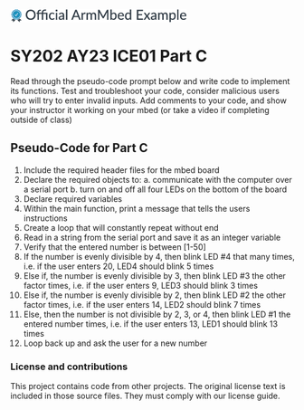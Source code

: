 ![](./resources/official_armmbed_example_badge.png)
# SY202 AY23 ICE01 Part C

Read through the pseudo-code prompt below and write code to implement its functions.
  Test and troubleshoot your code, consider malicious users who will try to enter invalid inputs.
  Add comments to your code, and show your instructor it working on your mbed (or take a video if completing outside of class)

## Pseudo-Code for Part C
1. Include the required header files for the mbed board
2. Declare the required objects to:
     a. communicate with the computer over a serial port
     b. turn on and off all four LEDs on the bottom of the board
3. Declare required variables
4. Within the main function, print a message that tells the users instructions 
5. Create a loop that will constantly repeat without end
6. Read in a string from the serial port and save it as an integer variable
7. Verify that the entered number is between [1-50]
8. If the number is evenly divisible by 4, then blink LED #4 that many times, i.e. if the user enters 20, LED4 should blink 5 times
9. Else if, the number is evenly divisible by 3, then blink LED #3 the other factor times,  i.e. if the user enters 9, LED3 should blink 3 times
10. Else if, the number is evenly divisible by 2, then blink LED #2 the other factor times,  i.e. if the user enters 14, LED2 should blink 7 times
11. Else, then the number is not divisible by 2, 3, or 4, then blink LED #1 the entered number times,  i.e. if the user enters 13, LED1 should blink 13 times
12. Loop back up and ask the user for a new number  

### License and contributions

This project contains code from other projects. The original license text is included in those source files. They must comply with our license guide.
